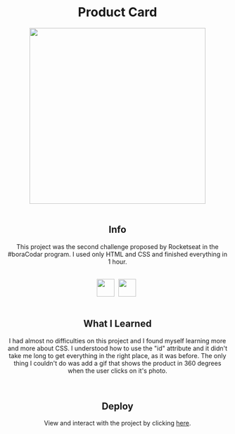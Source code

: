 <h1 align="center">Product Card</h1>
<div align="center">
<img height="400cm" src="https://user-images.githubusercontent.com/119365652/211894544-3bb43e76-aa4c-461c-b6c2-ecc14f007831.png">
</div>
<br>

<h2 align="center">Info</h2>
<p align="center">This project was the second challenge proposed by Rocketseat in the #boraCodar program. I used only HTML and CSS and finished everything in 1 hour.</p>
<br>

<div align="center">
<img height="40cm" src="https://cdn.jsdelivr.net/gh/devicons/devicon/icons/html5/html5-original.svg"/> <img height="40cm" hspace="5" src="https://cdn.jsdelivr.net/gh/devicons/devicon/icons/css3/css3-original.svg"/>
</div>
<br>

<h2 align="center">What I Learned</h2>
<p align="center">I had almost no difficulties on this project and I found myself learning more and more about CSS. I understood how to use the "id" attribute and it didn't take me long to get everything in the right place, as it was before. The only thing I couldn't do was add a gif that shows the product in 360 degrees when the user clicks on it's photo.</p>
<br>

<h2 align="center">Deploy</h2>
<p align="center">View and interact with the project by clicking <a href="https://hijuliacs.github.io/productcard/">here</a>.</p>
